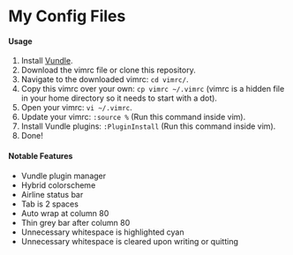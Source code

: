 # My Config Files

#### Usage
1. Install [Vundle](https://github.com/VundleVim/Vundle.vim).
2. Download the vimrc file or clone this repository.
3. Navigate to the downloaded vimrc: `cd vimrc/`.
4. Copy this vimrc over your own: `cp vimrc ~/.vimrc` (vimrc is a hidden file in your home directory so it needs to start with a dot).
5. Open your vimrc: `vi ~/.vimrc`.
6. Update your vimrc: `:source %` (Run this command inside vim).
7. Install Vundle plugins: `:PluginInstall` (Run this command inside vim).
8. Done!

#### Notable Features

* Vundle plugin manager
* Hybrid colorscheme
* Airline status bar
* Tab is 2 spaces
* Auto wrap at column 80
* Thin grey bar after column 80
* Unnecessary whitespace is highlighted cyan
* Unnecessary whitespace is cleared upon writing or quitting
